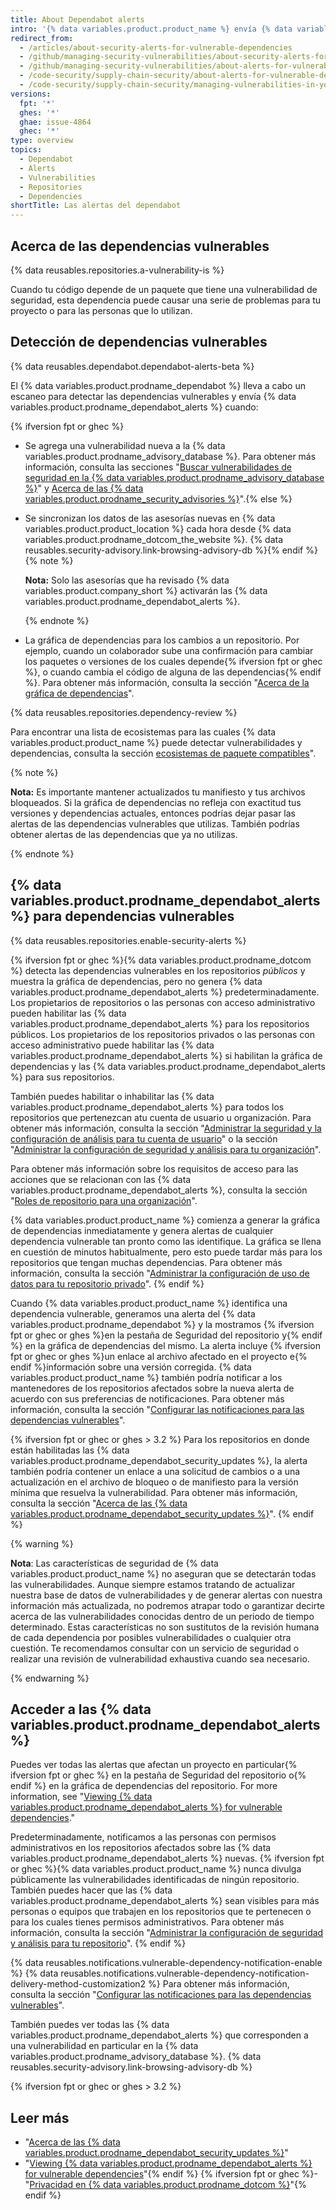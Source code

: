 ```yaml
---
title: About Dependabot alerts
intro: '{% data variables.product.product_name %} envía {% data variables.product.prodname_dependabot_alerts %} cuando detectamos vulnerabilidades que afectan tu repositorio.'
redirect_from:
  - /articles/about-security-alerts-for-vulnerable-dependencies
  - /github/managing-security-vulnerabilities/about-security-alerts-for-vulnerable-dependencies
  - /github/managing-security-vulnerabilities/about-alerts-for-vulnerable-dependencies
  - /code-security/supply-chain-security/about-alerts-for-vulnerable-dependencies
  - /code-security/supply-chain-security/managing-vulnerabilities-in-your-projects-dependencies/about-alerts-for-vulnerable-dependencies
versions:
  fpt: '*'
  ghes: '*'
  ghae: issue-4864
  ghec: '*'
type: overview
topics:
  - Dependabot
  - Alerts
  - Vulnerabilities
  - Repositories
  - Dependencies
shortTitle: Las alertas del dependabot
---
```


<!--Marketing-LINK: From /features/security/software-supply-chain page "About alerts for vulnerable dependencies ".-->

## Acerca de las dependencias vulnerables

{% data reusables.repositories.a-vulnerability-is %}

Cuando tu código depende de un paquete que tiene una vulnerabilidad de seguridad, esta dependencia puede causar una serie de problemas para tu proyecto o para las personas que lo utilizan.

## Detección de dependencias vulnerables

{% data reusables.dependabot.dependabot-alerts-beta %}

El {% data variables.product.prodname_dependabot %} lleva a cabo un escaneo para detectar las dependencias vulnerables y envía {% data variables.product.prodname_dependabot_alerts %} cuando:

{% ifversion fpt or ghec %}
- Se agrega una vulnerabilidad nueva a la {% data variables.product.prodname_advisory_database %}. Para obtener más información, consulta las secciones "[Buscar vulnerabilidades de seguridad en la {% data variables.product.prodname_advisory_database %}](/code-security/supply-chain-security/managing-vulnerabilities-in-your-projects-dependencies/browsing-security-vulnerabilities-in-the-github-advisory-database)" y [Acerca de las {% data variables.product.prodname_security_advisories %}](/code-security/security-advisories/about-github-security-advisories)".{% else %}
- Se sincronizan los datos de las asesorías nuevas en {% data variables.product.product_location %} cada hora desde {% data variables.product.prodname_dotcom_the_website %}. {% data reusables.security-advisory.link-browsing-advisory-db %}{% endif %}
  {% note %}

  **Nota:** Solo las asesorías que ha revisado {% data variables.product.company_short %} activarán las {% data variables.product.prodname_dependabot_alerts %}.

  {% endnote %}
- La gráfica de dependencias para los cambios a un repositorio. Por ejemplo, cuando un colaborador sube una confirmación para cambiar los paquetes o versiones de los cuales depende{% ifversion fpt or ghec %}, o cuando cambia el código de alguna de las dependencias{% endif %}. Para obtener más información, consulta la sección "[Acerca de la gráfica de dependencias](/code-security/supply-chain-security/about-the-dependency-graph)".

{% data reusables.repositories.dependency-review %}

Para encontrar una lista de ecosistemas para las cuales {% data variables.product.product_name %} puede detectar vulnerabilidades y dependencias, consulta la sección [ecosistemas de paquete compatibles](/github/visualizing-repository-data-with-graphs/about-the-dependency-graph#supported-package-ecosystems)".

{% note %}

**Nota:** Es importante mantener actualizados tu manifiesto y tus archivos bloqueados. Si la gráfica de dependencias no refleja con exactitud tus versiones y dependencias actuales, entonces podrías dejar pasar las alertas de las dependencias vulnerables que utilizas. También podrías obtener alertas de las dependencias que ya no utilizas.

{% endnote %}

## {% data variables.product.prodname_dependabot_alerts %} para dependencias vulnerables

{% data reusables.repositories.enable-security-alerts %}

{% ifversion fpt or ghec %}{% data variables.product.prodname_dotcom %} detecta las dependencias vulnerables en los repositorios _públicos_ y muestra la gráfica de dependencias, pero no genera {% data variables.product.prodname_dependabot_alerts %} predeterminadamente. Los propietarios de repositorios o las personas con acceso administrativo pueden habilitar las {% data variables.product.prodname_dependabot_alerts %} para los repositorios públicos. Los propietarios de los repositorios privados o las personas con acceso administrativo puede habilitar las {% data variables.product.prodname_dependabot_alerts %} si habilitan la gráfica de dependencias y las {% data variables.product.prodname_dependabot_alerts %} para sus repositorios.

También puedes habilitar o inhabilitar las {% data variables.product.prodname_dependabot_alerts %} para todos los repositorios que pertenezcan atu cuenta de usuario u organización. Para obtener más información, consulta la sección "[Administrar la seguridad y la configuración de análisis para tu cuenta de usuario](/github/setting-up-and-managing-your-github-user-account/managing-security-and-analysis-settings-for-your-user-account)" o la sección "[Administrar la configuración de seguridad y análisis para tu organización](/organizations/keeping-your-organization-secure/managing-security-and-analysis-settings-for-your-organization)".

Para obtener más información sobre los requisitos de acceso para las acciones que se relacionan con las {% data variables.product.prodname_dependabot_alerts %}, consulta la sección "[Roles de repositorio para una organización](/organizations/managing-access-to-your-organizations-repositories/repository-roles-for-an-organization#access-requirements-for-security-features)".

{% data variables.product.product_name %} comienza a generar la gráfica de dependencias inmediatamente y genera alertas de cualquier dependencia vulnerable tan pronto como las identifique. La gráfica se llena en cuestión de minutos habitualmente, pero esto puede tardar más para los repositorios que tengan muchas dependencias. Para obtener más información, consulta la sección "[Administrar la configuración de uso de datos para tu repositorio privado](/get-started/privacy-on-github/managing-data-use-settings-for-your-private-repository)".
{% endif %}

Cuando {% data variables.product.product_name %} identifica una dependencia vulnerable, generamos una alerta del {% data variables.product.prodname_dependabot %} y la mostramos {% ifversion fpt or ghec or ghes %}en la pestaña de Seguridad del repositorio y{% endif %} en la gráfica de dependencias del mismo. La alerta incluye {% ifversion fpt or ghec or ghes %}un enlace al archivo afectado en el proyecto e{% endif %}información sobre una versión corregida. {% data variables.product.product_name %} también podría notificar a los mantenedores de los repositorios afectados sobre la nueva alerta de acuerdo con sus preferencias de notificaciones. Para obtener más información, consulta la sección "[Configurar las notificaciones para las dependencias vulnerables](/code-security/supply-chain-security/configuring-notifications-for-vulnerable-dependencies)".

{% ifversion fpt or ghec or ghes > 3.2 %}
Para los repositorios en donde están habilitadas las {% data variables.product.prodname_dependabot_security_updates %}, la alerta también podría contener un enlace a una solicitud de cambios o a una actualización en el archivo de bloqueo o de manifiesto para la versión mínima que resuelva la vulnerabilidad. Para obtener más información, consulta la sección "[Acerca de las {% data variables.product.prodname_dependabot_security_updates %}](/github/managing-security-vulnerabilities/about-dependabot-security-updates)".
{% endif %}

{% warning %}

**Nota**: Las características de seguridad de {% data variables.product.product_name %} no aseguran que se detectarán todas las vulnerabilidades. Aunque siempre estamos tratando de actualizar nuestra base de datos de vulnerabilidades y de generar alertas con nuestra información más actualizada, no podremos atrapar todo o garantizar decirte acerca de las vulnerabilidades conocidas dentro de un periodo de tiempo determinado. Estas características no son sustitutos de la revisión humana de cada dependencia por posibles vulnerabilidades o cualquier otra cuestión. Te recomendamos consultar con un servicio de seguridad o realizar una revisión de vulnerabilidad exhaustiva cuando sea necesario.

{% endwarning %}

## Acceder a las {% data variables.product.prodname_dependabot_alerts %}

Puedes ver todas las alertas que afectan un proyecto en particular{% ifversion fpt or ghec %} en la pestaña de Seguridad del repositorio o{% endif %} en la gráfica de dependencias del repositorio. For more information, see "[Viewing {% data variables.product.prodname_dependabot_alerts %} for vulnerable dependencies](/github/managing-security-vulnerabilities/viewing-and-updating-vulnerable-dependencies-in-your-repository)."

Predeterminadamente, notificamos a las personas con permisos administrativos en los repositorios afectados sobre las {% data variables.product.prodname_dependabot_alerts %} nuevas. {% ifversion fpt or ghec %}{% data variables.product.product_name %} nunca divulga públicamente las vulnerabilidades identificadas de ningún repositorio. También puedes hacer que las {% data variables.product.prodname_dependabot_alerts %} sean visibles para más personas o equipos que trabajen en los repositorios que te pertenecen o para los cuales tienes permisos administrativos. Para obtener más información, consulta la sección "[Administrar la configuración de seguridad y análisis para tu repositorio](/github/administering-a-repository/managing-security-and-analysis-settings-for-your-repository#granting-access-to-security-alerts)".
{% endif %}

{% data reusables.notifications.vulnerable-dependency-notification-enable %}
{% data reusables.notifications.vulnerable-dependency-notification-delivery-method-customization2 %} Para obtener más información, consulta la sección "[Configurar las notificaciones para las dependencias vulnerables](/code-security/supply-chain-security/configuring-notifications-for-vulnerable-dependencies)".

También puedes ver todas las {% data variables.product.prodname_dependabot_alerts %} que corresponden a una vulnerabilidad en particular en la {% data variables.product.prodname_advisory_database %}. {% data reusables.security-advisory.link-browsing-advisory-db %}

{% ifversion fpt or ghec or ghes > 3.2 %}
## Leer más

- "[Acerca de las {% data variables.product.prodname_dependabot_security_updates %}](/github/managing-security-vulnerabilities/about-dependabot-security-updates)"
- "[Viewing {% data variables.product.prodname_dependabot_alerts %} for vulnerable dependencies](/articles/viewing-and-updating-vulnerable-dependencies-in-your-repository)"{% endif %}
{% ifversion fpt or ghec %}- "[Privacidad en {% data variables.product.prodname_dotcom %}](/get-started/privacy-on-github)"{% endif %}
